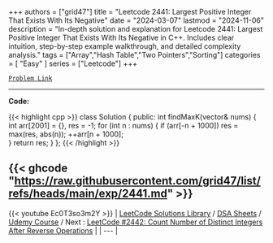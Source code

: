 
+++
authors = ["grid47"]
title = "Leetcode 2441: Largest Positive Integer That Exists With Its Negative"
date = "2024-03-07"
lastmod = "2024-11-06"
description = "In-depth solution and explanation for Leetcode 2441: Largest Positive Integer That Exists With Its Negative in C++. Includes clear intuition, step-by-step example walkthrough, and detailed complexity analysis."
tags = ["Array","Hash Table","Two Pointers","Sorting"]
categories = [
    "Easy"
]
series = ["Leetcode"]
+++



[`Problem Link`](https://leetcode.com/problems/largest-positive-integer-that-exists-with-its-negative/description/)

---
**Code:**

{{< highlight cpp >}}
class Solution {
public:
int findMaxK(vector<int>& nums) {
    int arr[2001] = {}, res = -1;
    for (int n : nums) {
        if (arr[-n + 1000])
            res = max(res, abs(n));
        ++arr[n + 1000];        
    }
    return res;
}
};
{{< /highlight >}}

{{< ghcode "https://raw.githubusercontent.com/grid47/list/refs/heads/main/exp/2441.md" >}}
---
{{< youtube Ec0T3so3m2Y >}}
| [LeetCode Solutions Library](https://grid47.xyz/leetcode/) / [DSA Sheets](https://grid47.xyz/sheets/) / [Udemy Course](https://grid47.xyz/courses/) / Next : [LeetCode #2442: Count Number of Distinct Integers After Reverse Operations](https://grid47.xyz/posts/leetcode-2442-count-number-of-distinct-integers-after-reverse-operations-solution/) |
| --- |
